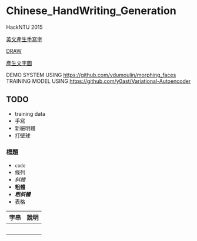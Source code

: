 # Chinese_HandWriting_Generation

HackNTU 2015

[英文產生手寫字](http://www.cs.toronto.edu/~graves/handwriting.html)

[DRAW](http://jmlr.org/proceedings/papers/v37/gregor15.pdf)

[產生文字圖](http://coolcd.blogspot.tw/2010/01/imagemagick.html)

DEMO SYSTEM USING https://github.com/vdumoulin/morphing_faces
TRAINING MODEL USING https://github.com/y0ast/Variational-Autoencoder


## TODO
- training data
 - 手寫
 - 新細明體
- 打壁球

### 標題
- `code`
- 條列
- *斜體*
- **粗體**
- ***粗斜體***
- 表格

|   字串  |    說明    |
|:-------:|:-----------|
|   |  |
|       |  |
|   |  |
|       |  |
|  |  |
